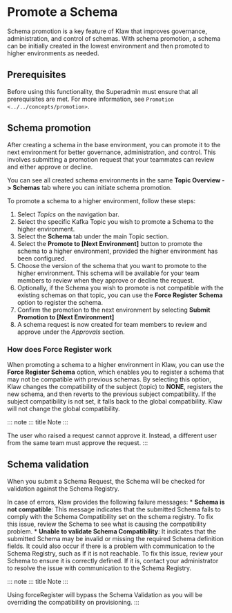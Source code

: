 # Promote a Schema

Schema promotion is a key feature of Klaw that improves governance,
administration, and control of schemas. With schema promotion, a schema
can be initially created in the lowest environment and then promoted to
higher environments as needed.

## Prerequisites

Before using this functionality, the Superadmin must ensure that all
prerequisites are met. For more information, see
`Promotion <../../concepts/promotion>`.

## Schema promotion

After creating a schema in the base environment, you can promote it to
the next environment for better governance, administration, and control.
This involves submitting a promotion request that your teammates can
review and either approve or decline.

You can see all created schema environments in the same **Topic Overview
-\> Schemas** tab where you can initiate schema promotion.

To promote a schema to a higher environment, follow these steps:

1.  Select *Topics* on the navigation bar.
2.  Select the specific Kafka Topic you wish to promote a Schema to the
    higher environment.
3.  Select the **Schema** tab under the main Topic section.
4.  Select the **Promote to \[Next Environment\]** button to promote the
    schema to a higher environment, provided the higher environment has
    been configured.
5.  Choose the version of the schema that you want to promote to the
    higher environment. This schema will be available for your team
    members to review when they approve or decline the request.
6.  Optionally, if the Schema you wish to promote is not compatible with
    the existing schemas on that topic, you can use the **Force Register
    Schema** option to register the schema.
7.  Confirm the promotion to the next environment by selecting **Submit
    Promotion to \[Next Environment\]**
8.  A schema request is now created for team members to review and
    approve under the *Approvals* section.

### How does Force Register work

When promoting a schema to a higher environment in Klaw, you can use the
**Force Register Schema** option, which enables you to register a schema
that may not be compatible with previous schemas. By selecting this
option, Klaw changes the compatibility of the subject (topic) to
**NONE**, registers the new schema, and then reverts to the previous
subject compatibility. If the subject compatibility is not set, it falls
back to the global compatibility. Klaw will not change the global
compatibility.

::: note
::: title
Note
:::

The user who raised a request cannot approve it. Instead, a different
user from the same team must approve the request.
:::

## Schema validation

When you submit a Schema Request, the Schema will be checked for
validation against the Schema Registry.

In case of errors, Klaw provides the following failure messages: \*
**Schema is not compatible**: This message indicates that the submitted
Schema fails to comply with the Schema Compatibility set on the schema
registry. To fix this issue, review the Schema to see what is causing
the compatibility problem. \* **Unable to validate Schema
Compatibility**: It indicates that the submitted Schema may be invalid
or missing the required Schema definition fields. It could also occur if
there is a problem with communication to the Schema Registry, such as if
it is not reachable. To fix this issue, review your Schema to ensure it
is correctly defined. If it is, contact your administrator to resolve
the issue with communication to the Schema Registry.

::: note
::: title
Note
:::

Using forceRegister will bypass the Schema Validation as you will be
overriding the compatibility on provisioning.
:::

